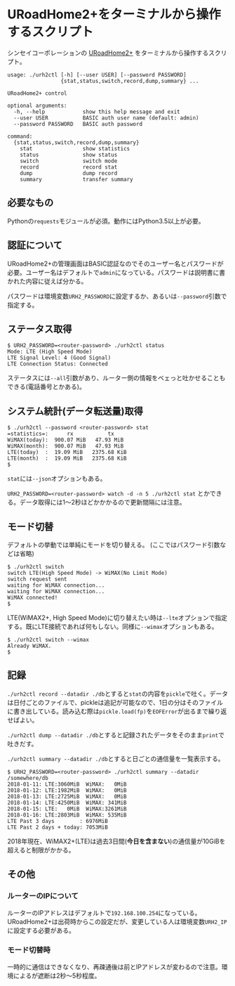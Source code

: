 # URoadHome2+をターミナルから操作するスクリプト
シンセイコーポレーションの [URoadHome2+](http://www.shinseicorp.com/wimax2plus/uroad-home2plus/) をターミナルから操作するスクリプト。


```
usage: ./urh2ctl [-h] [--user USER] [--password PASSWORD]
                 {stat,status,switch,record,dump,summary} ...

URoadHome2+ control

optional arguments:
  -h, --help            show this help message and exit
  --user USER           BASIC auth user name (default: admin)
  --password PASSWORD   BASIC auth password

command:
  {stat,status,switch,record,dump,summary}
    stat                show statistics
    status              show status
    switch              switch mode
    record              record stat
    dump                dump record
    summary             transfer summary
```


## 必要なもの
Pythonの`requests`モジュールが必須。動作にはPython3.5以上が必要。



## 認証について
URoadHome2+の管理画面はBASIC認証なのでそのユーザー名とパスワードが必要。ユーザー名はデフォルトで`admin`になっている。パスワードは説明書に書かれた内容に従えば分かる。

パスワードは環境変数`URH2_PASSWORD`に設定するか、あるいは`--password`引数で指定する。



## ステータス取得
```
$ URH2_PASSWORD=<router-password> ./urh2ctl status
Mode: LTE (High Speed Mode)
LTE Signal Level: 4 (Good Signal)
LTE Connection Status: Connected
```
ステータスには`--all`引数があり、ルーター側の情報をベェっと吐かせることもできる(電話番号とかある)。


## システム統計(データ転送量)取得
```
$ ./urh2ctl --password <router-password> stat
=statistics=:      rx           tx
WiMAX(today):  900.07 MiB   47.93 MiB
WiMAX(month):  900.07 MiB   47.93 MiB
LTE(today)  :  19.09 MiB   2375.68 KiB
LTE(month)  :  19.09 MiB   2375.68 KiB
$
```
`stat`には`--json`オプションもある。

`URH2_PASSWORD=<router-password> watch -d -n 5 ./urh2ctl stat` とかできる。データ取得には1～2秒ほどかかかるので更新間隔には注意。


## モード切替

デフォルトの挙動では単純にモードを切り替える。
(ここではパスワード引数などは省略)

```
$ ./urh2ctl switch
switch LTE(High Speed Mode) -> WiMAX(No Limit Mode)
switch request sent
waiting for WiMAX connection...
waiting for WiMAX connection...
WiMAX connected!
$
```

LTE(WiMAX2+, High Speed Mode)に切り替えたい時は`--lte`オプションで指定する。既にLTE接続であれば何もしない。同様に`--wimax`オプションもある。

```
$ ./urh2ctl switch --wimax
Already WiMAX.
$
```

## 記録
`./urh2ctl record --datadir ./db`とすると`stat`の内容を`pickle`で吐く。データは日付ごとのファイルで、pickleは追記が可能なので、1日の分はそのファイルに書き出している。読み込む際は`pickle.load(fp)`を`EOFError`が出るまで繰り返せばよい。

`./urh2ctl dump --datadir ./db`とすると記録されたデータをそのまま`print`で吐きだす。

`./urh2ctl summary --datadir ./db`とすると日ごとの通信量を一覧表示する。

```
$ URH2_PASSWORD=<router-password> ./urh2ctl summary --datadir /somewhere/db
2018-01-11: LTE:3060MiB  WiMAX:   0MiB
2018-01-12: LTE:1982MiB  WiMAX:   0MiB
2018-01-13: LTE:2725MiB  WiMAX:   0MiB
2018-01-14: LTE:4250MiB  WiMAX: 341MiB
2018-01-15: LTE:   0MiB  WiMAX:3261MiB
2018-01-16: LTE:2803MiB  WiMAX: 535MiB
LTE Past 3 days        : 6976MiB
LTE Past 2 days + today: 7053MiB
```

2018年現在、WiMAX2+(LTE)は過去3日間(**今日を含まない**)の通信量が10GiBを超えると制限がかかる。



## その他
### ルーターのIPについて
ルーターのIPアドレスはデフォルトで`192.168.100.254`になっている。URoadHome2+は出荷時からこの設定だが、変更している人は環境変数`URH2_IP`に設定する必要がある。


### モード切替時
一時的に通信はできなくなり、再疎通後は前とIPアドレスが変わるので注意。環境によるが遮断は2秒～5秒程度。
